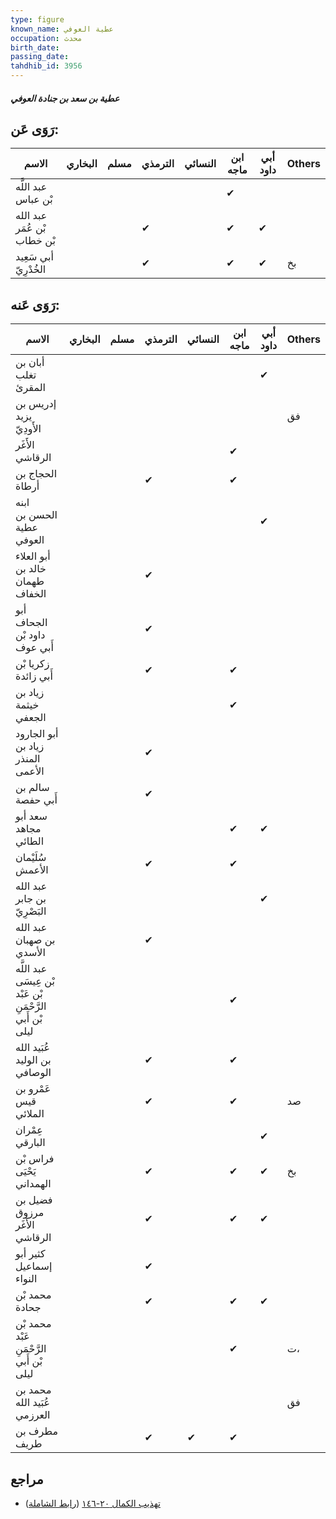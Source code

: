 ```yaml
---
type: figure
known_name: عطية العوفي
occupation: محدث
birth_date:
passing_date:
tahdhib_id: 3956
---
```

##### عطية بن سعد بن جنادة العوفي

## رَوَى عَن:
| الاسم                       | البخاري | مسلم | الترمذي | النسائي | ابن ماجه | أبي داود | Others |
| --------------------------- | ------- | ---- | ------- | ------- | -------- | -------- | ------ |
| عبد اللَّه بْن عباس         |         |      |         |         | ✔        |          |        |
| عبد الله بْن عُمَر بْن خطاب |         |      | ✔       |         | ✔        | ✔        |        |
| أبي سَعِيد الخُدْرِيّ       |         |      | ✔       |         | ✔        | ✔        | بخ     |
## رَوَى عَنه:
| الاسم                                                     | البخاري | مسلم | الترمذي | النسائي | ابن ماجه | أبي داود | Others |
| --------------------------------------------------------- | ------- | ---- | ------- | ------- | -------- | -------- | ------ |
| أبان بن تغلب المقرئ                                       |         |      |         |         |          | ✔        |        |
| إدريس بن يزيد الأَودِيّ                                   |         |      |         |         |          |          | فق     |
| الأَغَر الرقاشي                                           |         |      |         |         | ✔        |          |        |
| الحجاج بن أرطاة                                           |         |      | ✔       |         | ✔        |          |        |
| ابنه الحسن بن عطية العوفي                                 |         |      |         |         |          | ✔        |        |
| أبو العلاء خالد بن طهمان الخفاف                           |         |      | ✔       |         |          |          |        |
| أبو الجحاف داود بْن أَبي عوف                              |         |      | ✔       |         |          |          |        |
| زكريا بْن أَبي زائدة                                      |         |      | ✔       |         | ✔        |          |        |
| زياد بن خيثمة الجعفي                                      |         |      |         |         | ✔        |          |        |
| أبو الجارود زياد بن المنذر الأعمى                         |         |      | ✔       |         |          |          |        |
| سالم بن أَبي حفصة                                         |         |      | ✔       |         |          |          |        |
| سعد أبو مجاهد الطائي                                      |         |      |         |         | ✔        | ✔        |        |
| سُلَيْمان الأعمش                                          |         |      | ✔       |         | ✔        |          |        |
| عبد الله بن جابر البَصْرِيّ                               |         |      |         |         |          | ✔        |        |
| عبد الله بن صهبان الأسدي                                  |         |      | ✔       |         |          |          |        |
| عبد اللَّه بْن عِيسَى بْن عَبْد الرَّحْمَنِ بْن أَبي ليلى |         |      |         |         | ✔        |          |        |
| عُبَيد الله بن الوليد الوصافي                             |         |      | ✔       |         | ✔        |          |        |
| عَمْرو بن قيس الملائي                                     |         |      | ✔       |         | ✔        |          | صد     |
| عِمْران البارقي                                           |         |      |         |         |          | ✔        |        |
| فراس بْن يَحْيَى الهمداني                                 |         |      | ✔       |         | ✔        | ✔        | بخ     |
| فضيل بن مرزوق الأَغَر الرقاشي                             |         |      | ✔       |         | ✔        | ✔        |        |
| كثير أبو إسماعيل النواء                                   |         |      | ✔       |         |          |          |        |
| محمد بْن جحادة                                            |         |      | ✔       |         | ✔        | ✔        |        |
| محمد بْن عَبْد الرَّحْمَنِ بْن أَبي ليلى                  |         |      |         |         | ✔        |          | ت،     |
| محمد بن عُبَيد الله العرزمي                               |         |      |         |         |          |          | فق     |
| مطرف بن طريف                                              |         |      | ✔       | ✔       | ✔        |          |        |
## مراجع
- [تهذيب الكمال ٢٠-١٤٦](obsidian://open?vault=Tahdhib-al-Kamal&file=Figures/٣٩٥٦-عطية%20بن%20سعد%20بن%20جنادة%20العوفي) ([رابط الشاملة](https://shamela.ws/book/3722/10276))